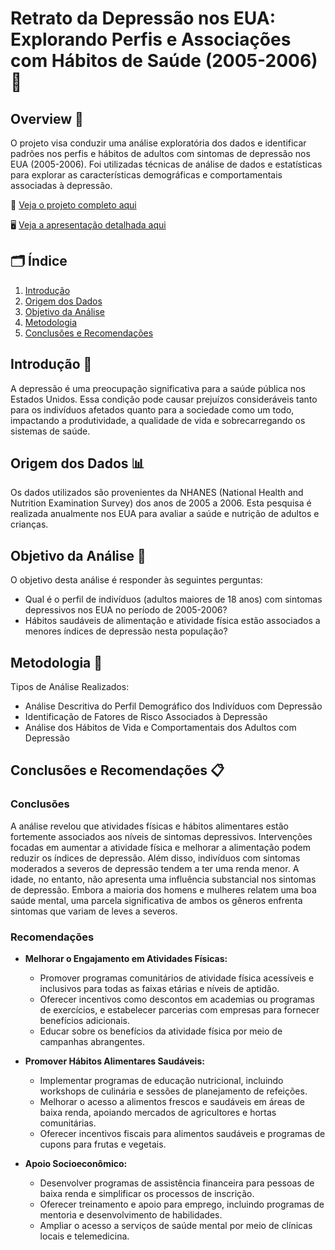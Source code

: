 # Retrato da Depressão nos EUA: Explorando Perfis e Associações com Hábitos de Saúde (2005-2006) 🧠

## Overview 📌
O projeto visa conduzir uma análise exploratória dos dados e identificar padrões nos perfis e hábitos de adultos com sintomas de depressão nos EUA (2005-2006). Foi utilizadas técnicas de análise de dados e estatísticas para explorar as características demográficas e comportamentais associadas à depressão.

📓 [Veja o projeto completo aqui](https://github.com/JosenildoJunior/DepressionAnalysis/blob/main/notebooks/Case_Depression_(NHNES).ipynb)

🖥️ [Veja a apresentação detalhada aqui](https://github.com/JosenildoJunior/DepressionAnalysis/blob/main/reports/Retrato%20da%20Depress%C3%A3o%20nos%20EUA_%20Perfil%20e%20H%C3%A1bitos%20de%20Adultos%20(2005-2006).pdf)

## 🗂️ Índice
1. [Introdução](#introdução-)
2. [Origem dos Dados](#origem-dos-dados-)
3. [Objetivo da Análise](#objetivo-da-análise-)
4. [Metodologia](#metodologia-)
5. [Conclusões e Recomendações](#conclusões-e-recomendações-)

## Introdução 📝

A depressão é uma preocupação significativa para a saúde pública nos Estados Unidos. Essa condição pode causar prejuízos consideráveis tanto para os indivíduos afetados quanto para a sociedade como um todo, impactando a produtividade, a qualidade de vida e sobrecarregando os sistemas de saúde.

## Origem dos Dados 📊

Os dados utilizados são provenientes da NHANES (National Health and Nutrition Examination Survey) dos anos de 2005 a 2006. Esta pesquisa é realizada anualmente nos EUA para avaliar a saúde e nutrição de adultos e crianças.

## Objetivo da Análise 🎯

O objetivo desta análise é responder às seguintes perguntas:
- Qual é o perfil de indivíduos (adultos maiores de 18 anos) com sintomas depressivos nos EUA no período de 2005-2006?
- Hábitos saudáveis de alimentação e atividade física estão associados a menores índices de depressão nesta população?

## Metodologia 🧪

Tipos de Análise Realizados:
- Análise Descritiva do Perfil Demográfico dos Indivíduos com Depressão
- Identificação de Fatores de Risco Associados à Depressão
- Análise dos Hábitos de Vida e Comportamentais dos Adultos com Depressão

## Conclusões e Recomendações 📋

### Conclusões

A análise revelou que atividades físicas e hábitos alimentares estão fortemente associados aos níveis de sintomas depressivos. Intervenções focadas em aumentar a atividade física e melhorar a alimentação podem reduzir os índices de depressão. Além disso, indivíduos com sintomas moderados a severos de depressão tendem a ter uma renda menor. A idade, no entanto, não apresenta uma influência substancial nos sintomas de depressão. Embora a maioria dos homens e mulheres relatem uma boa saúde mental, uma parcela significativa de ambos os gêneros enfrenta sintomas que variam de leves a severos.

### Recomendações

- **Melhorar o Engajamento em Atividades Físicas:**
  - Promover programas comunitários de atividade física acessíveis e inclusivos para todas as faixas etárias e níveis de aptidão.
  - Oferecer incentivos como descontos em academias ou programas de exercícios, e estabelecer parcerias com empresas para fornecer benefícios adicionais.
  - Educar sobre os benefícios da atividade física por meio de campanhas abrangentes.

- **Promover Hábitos Alimentares Saudáveis:**
  - Implementar programas de educação nutricional, incluindo workshops de culinária e sessões de planejamento de refeições.
  - Melhorar o acesso a alimentos frescos e saudáveis em áreas de baixa renda, apoiando mercados de agricultores e hortas comunitárias.
  - Oferecer incentivos fiscais para alimentos saudáveis e programas de cupons para frutas e vegetais.

- **Apoio Socioeconômico:**
  - Desenvolver programas de assistência financeira para pessoas de baixa renda e simplificar os processos de inscrição.
  - Oferecer treinamento e apoio para emprego, incluindo programas de mentoria e desenvolvimento de habilidades.
  - Ampliar o acesso a serviços de saúde mental por meio de clínicas locais e telemedicina.
